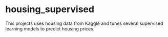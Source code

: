 # housing_supervised

This projects uses housing data from Kaggle and tunes several supervised learning models to predict housing prices.
